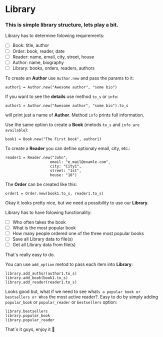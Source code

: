 # Library

### This is simple library structure, lets play a bit.

Library has to determine folowing requirements:

- [ ] Book: title, author
- [ ] Order: book, reader, date
- [ ] Reader: name, email, city, street, house
- [ ] Author: name, biography
- [ ] Library: books, orders, readers, authors

To create an **Author** use `Author.new` and pass the params to it:

    author1 = Author.new("Awesome author", "some bio")

If you want to see the **details** use method `to_s` or `info`:

    author1 = Author.new("Awesome author", "some bio").to_s

will print just a name of **Author**. Method `info` prints full information.

Use the same option to create a **Book** (metods `to_s` and `info are available`):

    book1 = Book.new("The First book", author1)    

To create a **Reader** you can define optionaly email, city, etc.:

    reader1 = Reader.new("John",
                        email: "e_mail@examle.com",
                        city: "City1",
                        street: "1st",
                        house: "10")

The **Order** can be created like this:
    
    order1 = Order.new(book1.to_s, reader1.to_s)

Okay it looks pretty nice, but we need a possibility to use our **Library**.

Library has to have folowing functionality:

- [ ] Who often takes the book    
- [ ] What is the most popular book
- [ ] How many people ordered one of the three most popular books
- [ ] Save all Library data to file(s)
- [ ] Get all Library data from file(s)

That`s really easy to do.

You can use `add_option` metod to pass each item into **Library**:

    library.add_author(author1.to_s)
    library.add_book(book1.to_s)
    library.add_reader(reader1.to_s)

Looks good but, what if we need to see what`s a popular book or bestsellers or Who`s the most active reader?. Easy to do by simply adding `popular_book` or `popular_reader` or `bestsellers` option:

    library.bestsellers
    library.popular_book
    library.popular_reader

That`s it guys, enjoy it :gem:
